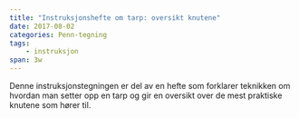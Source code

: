 ```yaml
---
title: "Instruksjonshefte om tarp: oversikt knutene"
date: 2017-08-02
categories: Penn-tegning
tags: 
    - instruksjon
span: 3w
---
```

Denne instruksjonstegningen er del av en hefte som forklarer teknikken om hvordan man setter opp en tarp og gir en oversikt over de mest praktiske knutene som hører til.
